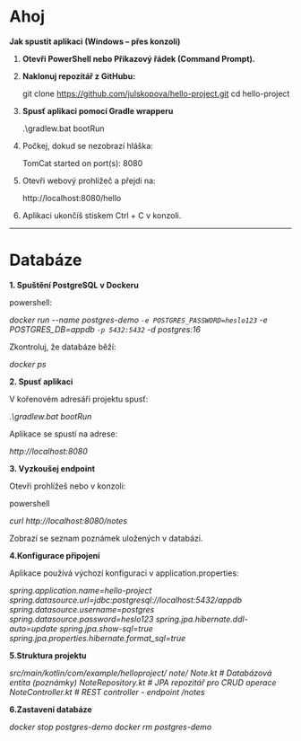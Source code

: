 # Ahoj
**Jak spustit aplikaci (Windows – přes konzoli)**

1. **Otevři PowerShell nebo Příkazový řádek (Command Prompt).**

2. **Naklonuj repozitář z GitHubu:**
   
   git clone https://github.com/julskopova/hello-project.git
   cd hello-project
   
3. **Spusť aplikaci pomocí Gradle wrapperu**

   .\gradlew.bat bootRun

4. Počkej, dokud se nezobrazí hláška:

   TomCat started on port(s): 8080

5. Otevři webový prohlížeč a přejdi na:

   http://localhost:8080/hello

6. Aplikaci ukončíš stiskem Ctrl + C v konzoli.

------------------------------------------------------------------------------

# Databáze

**1. Spuštění PostgreSQL v Dockeru**


powershell:

*docker run --name postgres-demo `
  -e POSTGRES_PASSWORD=heslo123 `
  -e POSTGRES_DB=appdb `
  -p 5432:5432 `
  -d postgres:16*

Zkontroluj, že databáze běží:

   *docker ps*

**2. Spusť aplikaci**


V kořenovém adresáři projektu spusť:

   *.\gradlew.bat bootRun*

Aplikace se spustí na adrese:

*http://localhost:8080*

**3. Vyzkoušej endpoint**


Otevři prohlížeš nebo v konzoli:

powershell

   *curl http://localhost:8080/notes*

Zobrazí se seznam poznámek uložených v databázi.

**4.Konfigurace připojení**


Aplikace používá výchozí konfiguraci v application.properties:

*spring.application.name=hello-project
spring.datasource.url=jdbc:postgresql://localhost:5432/appdb
spring.datasource.username=postgres
spring.datasource.password=heslo123
spring.jpa.hibernate.ddl-auto=update
spring.jpa.show-sql=true
spring.jpa.properties.hibernate.format_sql=true*

**5.Struktura projektu**


*src/main/kotlin/com/example/helloproject/
  note/
    Note.kt              # Databázová entita (poznámky)
    NoteRepository.kt    # JPA repozitář pro CRUD operace
    NoteController.kt    # REST controller - endpoint /notes*

**6.Zastavení databáze**


   *docker stop postgres-demo
   docker rm postgres-demo*




